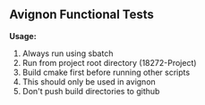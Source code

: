 ## Avignon Functional Tests
**Usage:**  
1. Always run using sbatch
2. Run from project root directory (18272-Project)
3. Build cmake first before running other scripts
4. This should only be used in avignon
5. Don't push build directories to github